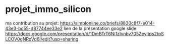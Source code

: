 # projet_immo_silicon
ma contribution au projet: https://simplonline.co/briefs/8830c8f7-e014-43e3-bc55-d87744ee33e2
lien de la présentation google slide: https://docs.google.com/presentation/d/1DmBTrT6Ni1zIvnbv705Zeyltps2tpSLCOV0gNRxVd6I/edit?usp=sharing
